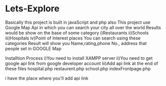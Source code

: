 # Lets-Explore
Basically this project is built in javaScript and php also 
This project use Google Map Api in which you can search your city all over the world 
Results would be show on the base of some category 
i)Restaurants
ii)Schools
iii)Hospitals
iv)Point of Interest places
You can search using these categories 
Result will show you Name,rating,phone No., address that people set in GOOGLE Map 

Installtion Process
i)You need to install XAMPP server
ii)You need to get google api link from google developer account 
iii)Add api link at the end of these files 
    hospital.php
    restaurent.php
    school.php
    indexFrontpage.php

i have the place where you'll add api link 
